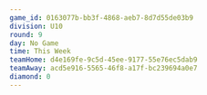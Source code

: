```yaml
---
game_id: 0163077b-bb3f-4868-aeb7-8d7d55de03b9
division: U10
round: 9
day: No Game
time: This Week
teamHome: d4e169fe-9c5d-45ee-9177-55e76ec5dab9
teamAway: acd5e916-5565-46f8-a17f-bc239694a0e7
diamond: 0
---
```

